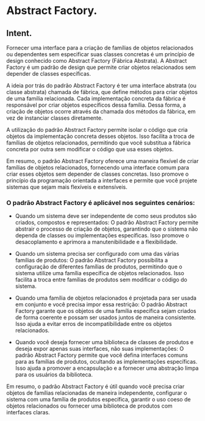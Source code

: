 # Abstract Factory.
## Intent.
Fornecer uma interface para a criação de famílias de objetos relacionados ou dependentes sem especificar suas classes concretas é um princípio de design conhecido como Abstract Factory (Fábrica Abstrata). A Abstract Factory é um padrão de design que permite criar objetos relacionados sem depender de classes específicas.

A ideia por trás do padrão Abstract Factory é ter uma interface abstrata (ou classe abstrata) chamada de fábrica, que define métodos para criar objetos de uma família relacionada. Cada implementação concreta da fábrica é responsável por criar objetos específicos dessa família. Dessa forma, a criação de objetos ocorre através da chamada dos métodos da fábrica, em vez de instanciar classes diretamente.

A utilização do padrão Abstract Factory permite isolar o código que cria objetos da implementação concreta desses objetos. Isso facilita a troca de famílias de objetos relacionados, permitindo que você substitua a fábrica concreta por outra sem modificar o código que usa esses objetos.

Em resumo, o padrão Abstract Factory oferece uma maneira flexível de criar famílias de objetos relacionados, fornecendo uma interface comum para criar esses objetos sem depender de classes concretas. Isso promove o princípio da programação orientada a interfaces e permite que você projete sistemas que sejam mais flexíveis e extensíveis.

### O padrão Abstract Factory é aplicável nos seguintes cenários:

   - Quando um sistema deve ser independente de como seus produtos são criados, compostos e representados: O padrão Abstract Factory permite abstrair o processo de criação de objetos, garantindo que o sistema não dependa de classes ou implementações específicas. Isso promove o desacoplamento e aprimora a manutenibilidade e a flexibilidade.

   -  Quando um sistema precisa ser configurado com uma das várias famílias de produtos: O padrão Abstract Factory possibilita a configuração de diferentes famílias de produtos, permitindo que o sistema utilize uma família específica de objetos relacionados. Isso facilita a troca entre famílias de produtos sem modificar o código do sistema.

   - Quando uma família de objetos relacionados é projetada para ser usada em conjunto e você precisa impor essa restrição: O padrão Abstract Factory garante que os objetos de uma família específica sejam criados de forma coerente e possam ser usados juntos de maneira consistente. Isso ajuda a evitar erros de incompatibilidade entre os objetos relacionados.

   - Quando você deseja fornecer uma biblioteca de classes de produtos e deseja expor apenas suas interfaces, não suas implementações: O padrão Abstract Factory permite que você defina interfaces comuns para as famílias de produtos, ocultando as implementações específicas. Isso ajuda a promover a encapsulação e a fornecer uma abstração limpa para os usuários da biblioteca.

Em resumo, o padrão Abstract Factory é útil quando você precisa criar objetos de famílias relacionadas de maneira independente, configurar o sistema com uma família de produtos específica, garantir o uso coeso de objetos relacionados ou fornecer uma biblioteca de produtos com interfaces claras.
